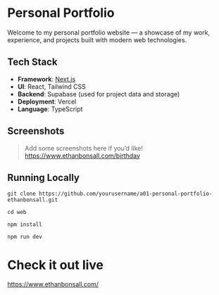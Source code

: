 # Personal Portfolio

Welcome to my personal portfolio website — a showcase of my work, experience, and projects built with modern web technologies.

##  Tech Stack

- **Framework**: [Next.js](https://nextjs.org/)
- **UI**: React, Tailwind CSS
- **Backend**: Supabase (used for project data and storage)
- **Deployment**: Vercel
- **Language**: TypeScript

## Screenshots

> Add some screenshots here if you’d like! 
https://www.ethanbonsall.com/birthday

## Running Locally

    git clone https://github.com/yourusername/a01-personal-portfolio-ethanbonsall.git

   ```
cd web
``` 
   ```
npm install
   ```
```
npm run dev
```
# Check it out live
https://www.ethanbonsall.com/
